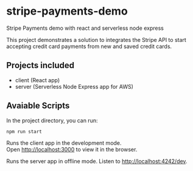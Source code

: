 # stripe-payments-demo
Stripe Payments demo with react and serverless node express

This project demonstrates a solution to integrates the Stripe API to start accepting credit card payments from new and saved credit cards.

## Projects included
- client (React app)
- server (Serverless Node Express app for AWS)

## Avaiable Scripts

In the project directory, you can run:

`npm run start`

Runs the client app in the development mode.<br />
Open [http://localhost:3000](http://localhost:3000) to view it in the browser.

Runs the server app in offline mode.
Listen to [http://localhost:4242/dev](http://localhost:4242/).
